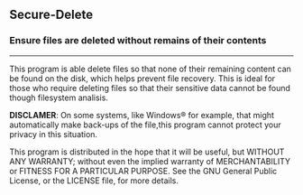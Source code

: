 ## Secure-Delete
### Ensure files are deleted without remains of their contents
- - -
  
This program is able delete files so that none of their remaining content 
can be found on the disk, which helps prevent file recovery. This is ideal
for those who require deleting files so that their sensitive data cannot 
be found though filesystem analisis.
  
  
**DISCLAMER**: On some systems, like Windows&reg; for example, that might  
automatically make back-ups of the file,this program cannot protect 
your privacy in this situation.
  
  
This program is distributed in the hope that it will be useful,
but WITHOUT ANY WARRANTY; without even the implied warranty of
MERCHANTABILITY or FITNESS FOR A PARTICULAR PURPOSE.  See the
GNU General Public License, or the LICENSE file, for more details.
